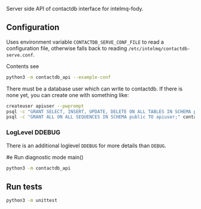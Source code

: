 Server side API of contactdb interface for intelmq-fody.

## Configuration
Uses environment variable ```CONTACTDB_SERVE_CONF_FILE``` to read
a configuration file, otherwise falls back to 
reading `/etc/intelmq/contactdb-serve.conf`.

Contents see
```sh
python3 -m contactdb_api --example-conf
```
There must be a database user which can write to contactdb.
If there is none yet, you can create one with something like:
```sh
createuser apiuser --pwprompt
psql -c "GRANT SELECT, INSERT, UPDATE, DELETE ON ALL TABLES IN SCHEMA public TO apiuser;" contactdb
psql -c "GRANT ALL ON ALL SEQUENCES IN SCHEMA public TO apiuser;" contactdb

```

### LogLevel DDEBUG

There is an additional loglevel `DDEBUG`
for more details than `DEBUG`.

#e Run diagnostic mode main()

```sh
python3 -m contactdb_api
```

## Run tests

```sh
python3 -m unittest
```
